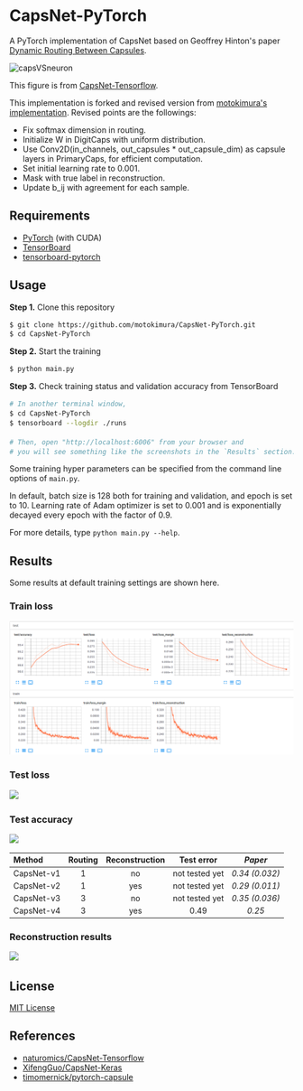 # CapsNet-PyTorch

A PyTorch implementation of CapsNet based on Geoffrey Hinton's paper [Dynamic Routing Between Capsules](https://arxiv.org/abs/1710.09829).

![capsVSneuron](images/capsule_vs_neuron.png)

This figure is from [CapsNet-Tensorflow](https://github.com/naturomics/CapsNet-Tensorflow).

This implementation is forked and revised version from [motokimura's implementation](https://github.com/motokimura/CapsNet-PyTorch).
Revised points are the followings:

- Fix softmax dimension in routing.
- Initialize W in DigitCaps with uniform distribution.
- Use Conv2D(in\_channels, out\_capsules * out\_capsule\_dim) as capsule layers in PrimaryCaps, for efficient computation.
- Set initial learning rate to 0.001.
- Mask with true label in reconstruction.
- Update b\_ij with agreement for each sample.

## Requirements

- [PyTorch](http://pytorch.org/) (with CUDA)
- [TensorBoard](https://github.com/tensorflow/tensorboard)
- [tensorboard-pytorch](https://github.com/lanpa/tensorboard-pytorch)

## Usage

**Step 1.** Clone this repository

```bash
$ git clone https://github.com/motokimura/CapsNet-PyTorch.git
$ cd CapsNet-PyTorch
```

**Step 2.** Start the training

```bash
$ python main.py
```

**Step 3.** Check training status and validation accuracy from TensorBoard

```bash
# In another terminal window, 
$ cd CapsNet-PyTorch
$ tensorboard --logdir ./runs

# Then, open "http://localhost:6006" from your browser and 
# you will see something like the screenshots in the `Results` section.
```

Some training hyper parameters can be specified from the command line options of `main.py`. 

In default, batch size is 128 both for training and validation, and epoch is set to 10. 
Learning rate of Adam optimizer is set to 0.001 and is exponentially decayed every epoch with the factor of 0.9. 

For more details, type `python main.py --help`.

## Results

Some results at default training settings are shown here.

### Train loss

![](images/train_loss.png)

### Test loss

![](images/test_loss.png)

### Test accuracy

![](images/test_accuracy.png)

Method     |   Routing   |   Reconstruction  |  Test error  |  *Paper*    
:---------|:------:|:---:|:----:|:----:
CapsNet-v1 |  1 | no | not tested yet  | *0.34 (0.032)* 
CapsNet-v2  |  1 | yes | not tested yet | *0.29 (0.011)*
CapsNet-v3 |  3 | no | not tested yet | *0.35 (0.036)*
CapsNet-v4  |  3 | yes| 0.49 | *0.25*

### Reconstruction results

![](images/reconstruction_results.png)

## License

[MIT License](LICENSE.txt)

## References

- [naturomics/CapsNet-Tensorflow](https://github.com/naturomics/CapsNet-Tensorflow)
- [XifengGuo/CapsNet-Keras](https://github.com/XifengGuo/CapsNet-Keras)
- [timomernick/pytorch-capsule](https://github.com/timomernick/pytorch-capsule)
